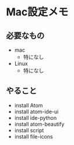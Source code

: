 # Mac設定メモ

## 必要なもの
- mac
    - 特になし
- Linux
    - 特になし

## やること
- install Atom
- install atom-ide-ui
- install ide-python
- install atom-beautify
- install script
- install file-icons
